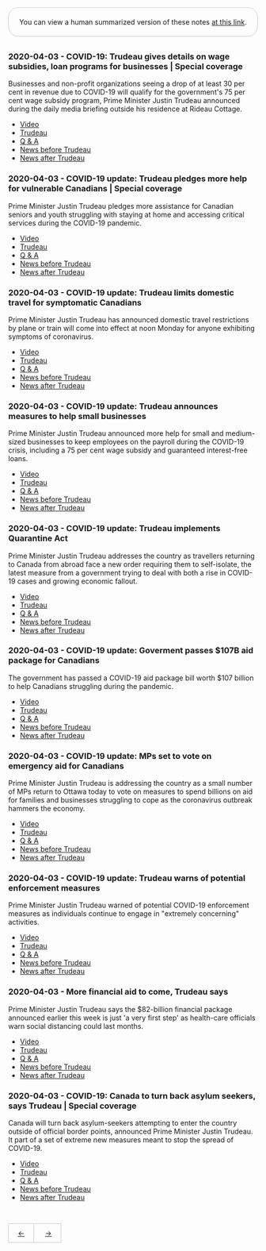 <div style="border: 1px solid #ccc; padding: 20px; text-align: center; margin-bottom: 30px; border-radius: 20px;">
You can view a human summarized version of these notes <a href="https://www.notion.so/jnadeau/Covid-19-Canadian-PM-Trudeau-Summaries-9055578ceba94368a732b68904eae78f">at this link</a>.
</div>


### 2020-04-03 - COVID-19: Trudeau gives details on wage subsidies, loan programs for businesses | Special coverage
Businesses and non-profit organizations seeing a drop of at least 30 per cent in revenue due to COVID-19 will qualify for the government's 75 per cent wage subsidy program, Prime Minister Justin Trudeau announced during the daily media briefing outside his residence at Rideau Cottage.

  - [Video](https://www.youtube.com/watch?v=ZA_0LSt0Uiw)
  - [Trudeau](./2020-04-03/ZA_0LSt0Uiw/trudeau.md)
  - [Q & A](./2020-04-03/ZA_0LSt0Uiw/q_a.md)
  - [News before Trudeau](./2020-04-03/ZA_0LSt0Uiw/pre_news.md)
  - [News after Trudeau](./2020-04-03/ZA_0LSt0Uiw/post_news.md)

### 2020-04-03 - COVID-19 update: Trudeau pledges more help for vulnerable Canadians | Special coverage
Prime Minister Justin Trudeau pledges more assistance for Canadian seniors and youth struggling with staying at home and accessing critical services during the COVID-19 pandemic.

  - [Video](https://www.youtube.com/watch?v=OR8tU1uv2EA)
  - [Trudeau](./2020-04-03/OR8tU1uv2EA/trudeau.md)
  - [Q & A](./2020-04-03/OR8tU1uv2EA/q_a.md)
  - [News before Trudeau](./2020-04-03/OR8tU1uv2EA/pre_news.md)
  - [News after Trudeau](./2020-04-03/OR8tU1uv2EA/post_news.md)

### 2020-04-03 - COVID-19 update: Trudeau limits domestic travel for symptomatic Canadians
Prime Minister Justin Trudeau has announced domestic travel restrictions by plane or train will come into effect at noon Monday for anyone exhibiting symptoms of coronavirus. 

  - [Video](https://www.youtube.com/watch?v=-3TZOqYFfww)
  - [Trudeau](./2020-04-03/-3TZOqYFfww/trudeau.md)
  - [Q & A](./2020-04-03/-3TZOqYFfww/q_a.md)
  - [News before Trudeau](./2020-04-03/-3TZOqYFfww/pre_news.md)
  - [News after Trudeau](./2020-04-03/-3TZOqYFfww/post_news.md)

### 2020-04-03 - COVID-19 update: Trudeau announces measures to help small businesses
Prime Minister Justin Trudeau announced more help for small and medium-sized businesses to keep employees on the payroll during the COVID-19 crisis, including a 75 per cent wage subsidy and guaranteed interest-free loans. 

  - [Video](https://www.youtube.com/watch?v=SPAdpHoq5E4)
  - [Trudeau](./2020-04-03/SPAdpHoq5E4/trudeau.md)
  - [Q & A](./2020-04-03/SPAdpHoq5E4/q_a.md)
  - [News before Trudeau](./2020-04-03/SPAdpHoq5E4/pre_news.md)
  - [News after Trudeau](./2020-04-03/SPAdpHoq5E4/post_news.md)

### 2020-04-03 - COVID-19 update: Trudeau implements Quarantine Act
Prime Minister Justin Trudeau addresses the country as travellers returning to Canada from abroad face a new order requiring them to self-isolate, the latest measure from a government trying to deal with both a rise in COVID-19 cases and growing economic fallout.

  - [Video](https://www.youtube.com/watch?v=AnX5bRmepmI)
  - [Trudeau](./2020-04-03/AnX5bRmepmI/trudeau.md)
  - [Q & A](./2020-04-03/AnX5bRmepmI/q_a.md)
  - [News before Trudeau](./2020-04-03/AnX5bRmepmI/pre_news.md)
  - [News after Trudeau](./2020-04-03/AnX5bRmepmI/post_news.md)

### 2020-04-03 - COVID-19 update: Goverment passes $107B aid package for Canadians
The government has passed a COVID-19 aid package bill worth $107 billion to help Canadians struggling during the pandemic.

  - [Video](https://www.youtube.com/watch?v=GF6l3QUayiU)
  - [Trudeau](./2020-04-03/GF6l3QUayiU/trudeau.md)
  - [Q & A](./2020-04-03/GF6l3QUayiU/q_a.md)
  - [News before Trudeau](./2020-04-03/GF6l3QUayiU/pre_news.md)
  - [News after Trudeau](./2020-04-03/GF6l3QUayiU/post_news.md)

### 2020-04-03 - COVID-19 update: MPs set to vote on emergency aid for Canadians
Prime Minister Justin Trudeau is addressing the country as a small number of MPs return to Ottawa today to vote on measures to spend billions on aid for families and businesses struggling to cope as the coronavirus outbreak hammers the economy.

  - [Video](https://www.youtube.com/watch?v=MyHRODOzBb4)
  - [Trudeau](./2020-04-03/MyHRODOzBb4/trudeau.md)
  - [Q & A](./2020-04-03/MyHRODOzBb4/q_a.md)
  - [News before Trudeau](./2020-04-03/MyHRODOzBb4/pre_news.md)
  - [News after Trudeau](./2020-04-03/MyHRODOzBb4/post_news.md)

### 2020-04-03 - COVID-19 update: Trudeau warns of potential enforcement measures
Prime Minister Justin Trudeau warned of potential COVID-19 enforcement measures as individuals continue to engage in "extremely concerning" activities. 

  - [Video](https://www.youtube.com/watch?v=hcPXrMpROsg)
  - [Trudeau](./2020-04-03/hcPXrMpROsg/trudeau.md)
  - [Q & A](./2020-04-03/hcPXrMpROsg/q_a.md)
  - [News before Trudeau](./2020-04-03/hcPXrMpROsg/pre_news.md)
  - [News after Trudeau](./2020-04-03/hcPXrMpROsg/post_news.md)

### 2020-04-03 - More financial aid to come, Trudeau says
Prime Minister Justin Trudeau says the $82-billion financial package announced earlier this week is just 'a very first step' as health-care officials warn social distancing could last months.

  - [Video](https://www.youtube.com/watch?v=9QoBoeC6SAg)
  - [Trudeau](./2020-04-03/9QoBoeC6SAg/trudeau.md)
  - [Q & A](./2020-04-03/9QoBoeC6SAg/q_a.md)
  - [News before Trudeau](./2020-04-03/9QoBoeC6SAg/pre_news.md)
  - [News after Trudeau](./2020-04-03/9QoBoeC6SAg/post_news.md)

### 2020-04-03 - COVID-19: Canada to turn back asylum seekers, says Trudeau | Special coverage
Canada will turn back asylum-seekers attempting to enter the country outside of official border points, announced Prime Minister Justin Trudeau. It part of a set of extreme new measures meant to stop the spread of COVID-19.

  - [Video](https://www.youtube.com/watch?v=om2fbGu8giw)
  - [Trudeau](./2020-04-03/om2fbGu8giw/trudeau.md)
  - [Q & A](./2020-04-03/om2fbGu8giw/q_a.md)
  - [News before Trudeau](./2020-04-03/om2fbGu8giw/pre_news.md)
  - [News after Trudeau](./2020-04-03/om2fbGu8giw/post_news.md)

<div style='border: 1px solid #ccc; display: inline-block; padding: 0; margin-top: 30px;'>
  <a style='display: inline-block; padding: 10px 0; width: 50px; text-align: center; border-right: 1px solid #ccc' href='./PAGE_2'>←</a>
  <a style='display: inline-block; padding: 10px 0; width: 50px; text-align: center' href='./PAGE_4'>→</a>
</div>
